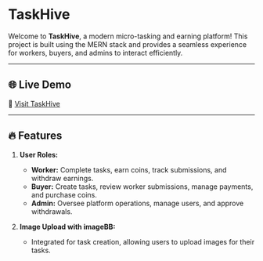 # TaskHive

Welcome to **TaskHive**, a modern micro-tasking and earning platform! This project is built using the MERN stack and provides a seamless experience for workers, buyers, and admins to interact efficiently.

---

## 🌐 Live Demo  
🔗 [Visit TaskHive](https://task-hive-1.web.app/)

---

## 🔥 Features  

1. **User Roles:**  
   - **Worker:** Complete tasks, earn coins, track submissions, and withdraw earnings.  
   - **Buyer:** Create tasks, review worker submissions, manage payments, and purchase coins.  
   - **Admin:** Oversee platform operations, manage users, and approve withdrawals.  

2. **Image Upload with imageBB:**  
   - Integrated for task creation, allowing users to upload images for their tasks.  

